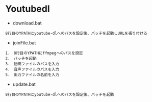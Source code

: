 # Youtubedl

- download.bat
```
8行目のYPATHにyoutube-dlへのパスを設定後、バッチを起動しURLを張り付ける
```

- joinFile.bat
```
1.　8行目のYPATHにffmpegへのパスを設定
2.　バッチを起動
3.　動画ファイルのパスを入力
4.　音声ファイルのパスを入力
5.　出力ファイルの名前を入力
```

- update.bat
```
8行目のYPATHにyoutube-dlへのパスを設定後、バッチを起動
```
